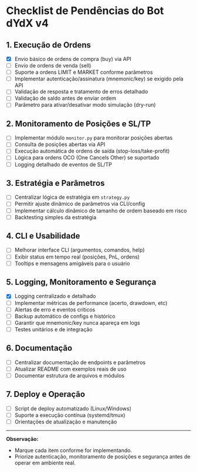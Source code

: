 # Checklist de Pendências do Bot dYdX v4

## 1. Execução de Ordens
- [x] Envio básico de ordens de compra (buy) via API
- [ ] Envio de ordens de venda (sell)
- [ ] Suporte a ordens LIMIT e MARKET conforme parâmetros
- [ ] Implementar autenticação/assinatura (mnemonic/key) se exigido pela API
- [ ] Validação de resposta e tratamento de erros detalhado
- [ ] Validação de saldo antes de enviar ordem
- [ ] Parâmetro para ativar/desativar modo simulação (dry-run)

## 2. Monitoramento de Posições e SL/TP
- [ ] Implementar módulo `monitor.py` para monitorar posições abertas
- [ ] Consulta de posições abertas via API
- [ ] Execução automática de ordens de saída (stop-loss/take-profit)
- [ ] Lógica para ordens OCO (One Cancels Other) se suportado
- [ ] Logging detalhado de eventos de SL/TP

## 3. Estratégia e Parâmetros
- [ ] Centralizar lógica de estratégia em `strategy.py`
- [ ] Permitir ajuste dinâmico de parâmetros via CLI/config
- [ ] Implementar cálculo dinâmico de tamanho de ordem baseado em risco
- [ ] Backtesting simples da estratégia

## 4. CLI e Usabilidade
- [ ] Melhorar interface CLI (argumentos, comandos, help)
- [ ] Exibir status em tempo real (posições, PnL, ordens)
- [ ] Tooltips e mensagens amigáveis para o usuário

## 5. Logging, Monitoramento e Segurança
- [x] Logging centralizado e detalhado
- [ ] Implementar métricas de performance (acerto, drawdown, etc)
- [ ] Alertas de erro e eventos críticos
- [ ] Backup automático de configs e histórico
- [ ] Garantir que mnemonic/key nunca apareça em logs
- [ ] Testes unitários e de integração

## 6. Documentação
- [ ] Centralizar documentação de endpoints e parâmetros
- [ ] Atualizar README com exemplos reais de uso
- [ ] Documentar estrutura de arquivos e módulos

## 7. Deploy e Operação
- [ ] Script de deploy automatizado (Linux/Windows)
- [ ] Suporte a execução contínua (systemd/tmux)
- [ ] Orientações de atualização e manutenção

---

**Observação:**
- Marque cada item conforme for implementando.
- Priorize autenticação, monitoramento de posições e segurança antes de operar em ambiente real. 